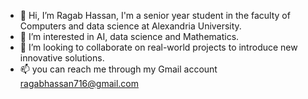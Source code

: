 - 👋 Hi, I’m Ragab Hassan, I'm a senior year student in the faculty of Computers and data science at Alexandria University.
- 👀 I’m interested in AI, data science and Mathematics.
- 💞️ I’m looking to collaborate on real-world projects to introduce new innovative solutions. 
- 📫 you can reach me through my Gmail account ragabhassan716@gmail.com


<!---
RagabHassan1/RagabHassan1 is a ✨ special ✨ repository because its `README.md` (this file) appears on your GitHub profile.
You can click the Preview link to take a look at your changes.
--->
